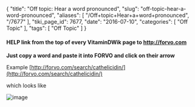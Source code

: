 {
    "title": "Off topic: Hear a word pronounced",
    "slug": "off-topic-hear-a-word-pronounced",
    "aliases": [
        "/Off+topic+Hear+a+word+pronounced",
        "/7677"
    ],
    "tiki_page_id": 7677,
    "date": "2016-07-10",
    "categories": [
        "Off Topic"
    ],
    "tags": [
        "Off Topic"
    ]
}


#### HELP link from the top of every VitaminDWik page to http://forvo.com

 **Just copy a word and paste it into FORVO and click on their arrow** 

Example [http://forvo.com/search/cathelicidin/](http://forvo.com/search/cathelicidin/)

which looks like

<img src="https://d378j1rmrlek7x.cloudfront.net/attachments/jpeg/forvo-cathelicidin.jpg" alt="image">